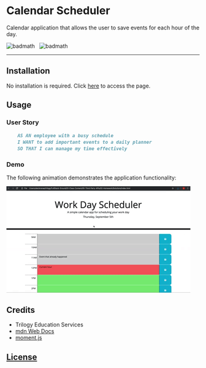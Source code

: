 # Calendar Scheduler
Calendar application that allows the user to save events for each hour of the day.

![badmath](https://img.shields.io/badge/HTML-62%25-%23e34c26)&nbsp;&nbsp;&nbsp;![badmath](https://img.shields.io/badge/CSS-38%25-%23563d7c)

---
## Installation

No installation is required.
Click [here](https://lorettarehm.github.io/CalendarScheduler/) to access the page.

## Usage

### User Story
```md
    AS AN employee with a busy schedule
    I WANT to add important events to a daily planner
    SO THAT I can manage my time effectively
```

### Demo
The following animation demonstrates the application functionality:

![A user clicks on slots on the color-coded calendar and edits the events.](./assets/images/Calendar-Scheduler-Demo.gif)

## Credits

* Trilogy Education Services
* [mdn Web Docs](https://developer.mozilla.org/en-US/docs/Web)
* [moment.js](https://momentjs.com/docs)

## [License](./LICENSE)